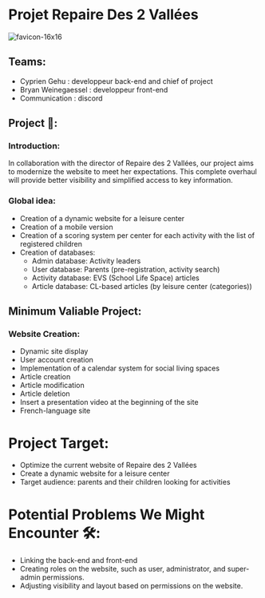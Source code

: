 # Projet Repaire Des 2 Vallées
![favicon-16x16](https://github.com/Cyprien-GEHU/Repaires_des_2_vallees/blob/bryan/Stage%201/Documents/Part%201/favicon.ico)
## Teams:
- Cyprien Gehu : developpeur back-end and chief of project
- Bryan Weinegaessel : developpeur front-end
- Communication : discord

## Project 🚀:
### Introduction:
In collaboration with the director of Repaire des 2 Vallées, our project aims to modernize the website to meet her expectations. This complete overhaul will provide better visibility and simplified access to key information. 

### Global idea:
- Creation of a dynamic website for a leisure center
- Creation of a mobile version
- Creation of a scoring system per center for each activity with the list of registered children
- Creation of databases:
    - Admin database: Activity leaders
    - User database: Parents (pre-registration, activity search)
    - Activity database: EVS (School Life Space) articles
    - Article database: CL-based articles (by leisure center (categories))


## Minimum Valiable Project:

### Website Creation:
- Dynamic site display
- User account creation
- Implementation of a calendar system for social living spaces
- Article creation
- Article modification
- Article deletion
- Insert a presentation video at the beginning of the site
- French-language site
# Project Target:
- Optimize the current website of Repaire des 2 Vallées
- Create a dynamic website for a leisure center
- Target audience: parents and their children looking for activities
    

# Potential Problems We Might Encounter 🛠️: 
- Linking the back-end and front-end
- Creating roles on the website, such as user, administrator, and super-admin permissions.
- Adjusting visibility and layout based on permissions on the website.